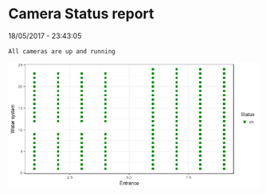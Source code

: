 Camera Status report
================
18/05/2017 - 23:43:05

    All cameras are up and running

![](camreport_files/figure-markdown_github/unnamed-chunk-2-1.png)
